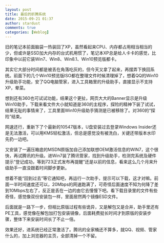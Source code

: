 ```yaml
---
layout: post
title: 最后的折腾系统
date: 2015-09-21 01:37
author: stardust
comments: true
categories: [Weblog]
---
```

旧的笔记本前面脑袋一热装回了XP，虽然看起来CPU、内存都占用相当相当的少，但或许是SSD加大内存的台式机用惯了，笔记本XP总是给人卡卡的感觉，比印象中以前它装Win7、Win8、Win8.1、Win10预览版都卡。

其实它大部分时间都是被丢在角落吃灰的，但今天又拿了起来，再摆弄下换回系统。前面下的几个Win10预览版ISO都在整理文件时候清理掉了，想着QQ的Win10升级助手功能，安了QQ电脑管家，进入工具箱里的升级助手，直接显示不支持XP，晕菜。

想到还有360也可试试功能，结果这个更扯，网页大大的Banner显示是升级Win10助手，下载来看文件大小就知道是360的主程序，探险的精神下装了试试，结果无耻的事情来了，工具里面Win10升级助手猜测是已被移除了。对360的“探险”结束。

网速还行，重新下了个最新的10547版本，U盘安装过去登录Windows Insider还是无法激活，可以用KMS轻松激活，但总是感觉没有被洗白，关键还带版本水印先扔一边吧。

又安装了一遍压箱底的MSDN原版加自己添加联想OEM激活信息的WIN7，这个很快，再试腾讯的升级。进Win7装了腾讯管家，找到升级助手，检测完系统及硬件提示“登记成功，等到723正式发布再提醒”还是以前的信息，看来这么几个月来升级助手一直没跟着时间脚步更新。

想着不能“回到过去”等它通知吧，再运行一次助手，提示可以下载，这才对嘛。前面一半时间速度还可以，20Mbps的网速跑满了，可奇怪后面速度不知为何降了差到10Mbps左右了，反正是丢在一边的由它去慢慢下吧。看下载目录里的文件有些奇怪，感觉像双份安装包一样，里面居然两个镜像ESD文件。

后面就是一路下一步，但相比原版过程有些诡异，又是解包又是合并，助手里还有PE工具，感觉像在解包加打包安装镜像，后面耗费挺长时间才到原版的安装步骤，整体下来安装时间长了不止一倍。

效果还好，进系统已经正常激活了。腾讯的全家桶还不算多，就QQ、视频、管家什么的，加上浏览器的主页，全部清掉一个不留。

